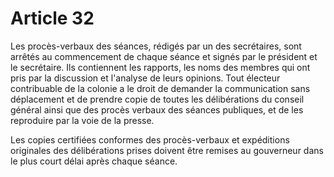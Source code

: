 # Article 32

Les procès-verbaux des séances, rédigés par un des secrétaires, sont arrêtés au commencement de chaque séance et signés par le président et le secrétaire. Ils contiennent les rapports, les noms des membres qui ont pris par la discussion et l'analyse de leurs opinions. Tout électeur contribuable de la colonie a le droit de demander la communication sans déplacement et de prendre copie de toutes les délibérations du conseil général ainsi que des procès verbaux des séances publiques, et de les reproduire par la voie de la presse.

Les copies certifiées conformes des procès-verbaux et expéditions originales des délibérations prises doivent être remises au gouverneur dans le plus court délai après chaque séance.
